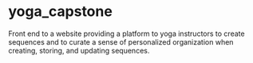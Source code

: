 # yoga_capstone
Front end to a  website providing a platform to yoga instructors to create sequences and to curate a sense of personalized organization when creating, storing, and updating sequences. 
